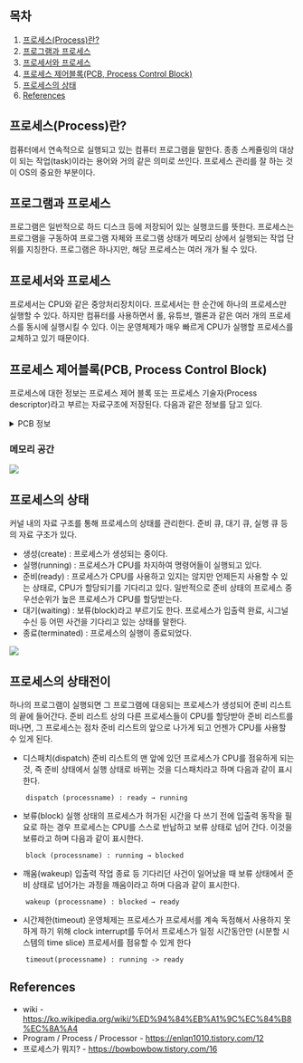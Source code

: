 ## 목차

1. [프로세스(Process)란?](#프로세스process란)
2. [프로그램과 프로세스](#프로그램과-프로세스)
3. [프로세서와 프로세스](#프로세서와-프로세스)
4. [프로세스 제어블록(PCB, Process Control Block)](#프로세스-제어블록pcb-process-control-block)
5. [프로세스의 상태](#프로세스의-상태)
6. [References](#references)

## 프로세스(Process)란?
컴퓨터에서 연속적으로 실행되고 있는 컴퓨터 프로그램을 말한다. 종종 스케쥴링의 대상이 되는 작업(task)이라는 용어와 거의 같은 의미로 쓰인다. 프로세스 관리를 잘 하는 것이 OS의 중요한 부분이다.

## 프로그램과 프로세스
프로그램은 일반적으로 하드 디스크 등에 저장되어 있는 실행코드를 뜻한다. 프로세스는 프로그램을 구동하여 프로그램 자체와 프로그램 상태가 메모리 상에서 실행되는 작업 단위를 지칭한다. 프로그램은 하나지만, 해당 프로세스는 여러 개가 될 수 있다.

## 프로세서와 프로세스
프로세서는 CPU와 같은 중앙처리장치이다. 프로세서는 한 순간에 하나의 프로세스만 실행할 수 있다. 하지만 컴퓨터를 사용하면서 롤, 유튜브, 멜론과 같은 여러 개의 프로세스를 동시에 실행시킬 수 있다. 이는 운영체제가 매우 빠르게 CPU가 실행할 프로세스를 교체하고 있기 때문이다.

## 프로세스 제어블록(PCB, Process Control Block)
프로세스에 대한 정보는 프로세스 제어 블록 또는 프로세스 기술자(Process descriptor)라고 부르는 자료구조에 저장된다. 다음과 같은 정보를 담고 있다.
<details><summary> PCB 정보 </summary>

* PID : Process identification, 운영체제가 각 프로세스를 식별하기 위해 부여한 프로세스 식별번호이다.
* 프로세스 상태 : 프로세스의 상태를 저장한다. 실행, 대기 등의 상태가 있다.
* 프로그램 카운터 : Program Counter, IP. 프로세서가 다음으로 실행할 명령어를 가리키는 값이다. 즉, 다음에 실행할 기계어 코드의 메모리 주소를 가리킨다. 
* 스케줄링 우선순위 : 여러 개의 프로세스가 CPU에서 실행되는 순서를 결정하는 것을 스케줄링이라고 한다. 여기서 우선순위가 높으면 먼저 실행될 수 있다.
* 권한 : 프로세스가 접근할 수 있는 자원을 결정하는 정보이다.
* 부모와 자식 프로세스 : 최초로 생성되는 init 프로세스를 제외하고 모든 프로세스는 부모 프로세스를 복제해서 생성된다. 트리 관계를 형성한다.
* 프로그램 포인터 : 프로그램에 대한 정보를 담은 공간에 대한 포인터이다. 
* 자원 포인터
* 실행문맥 : 마지막으로 실행한 프로세서의 레지스터 내용을 담고 있다. 연속적으로 실행된 것처럼 하기 위해 이 레지스터 정보를 가진다.

</details>

### 메모리 공간
![](./image/process/memory.png)

## 프로세스의 상태
커널 내의 자료 구조를 통해 프로세스의 상태를 관리한다. 준비 큐, 대기 큐, 실행 큐 등의 자료 구조가 있다.
* 생성(create) : 프로세스가 생성되는 중이다.
* 실행(running) : 프로세스가 CPU를 차지하여 명령어들이 실행되고 있다.
* 준비(ready) : 프로세스가 CPU를 사용하고 있지는 않지만 언제든지 사용할 수 있는 상태로, CPU가 할당되기를 기다리고 있다. 일반적으로 준비 상태의 프로세스 중 우선순위가 높은 프로세스가 CPU를 할당받는다.
* 대기(waiting) : 보류(block)라고 부르기도 한다. 프로세스가 입출력 완료, 시그널 수신 등 어떤 사건을 기다리고 있는 상태를 말한다.
* 종료(terminated) : 프로세스의 실행이 종료되었다.

![](./image/process/process%20state%20transitions.png)


## 프로세스의 상태전이
하나의 프로그램이 실행되면 그 프로그램에 대응되는 프로세스가 생성되어 준비 리스트의 끝에 들어간다. 준비 리스트 상의 다른 프로세스들이 CPU를 할당받아 준비 리스트를 떠나면, 그 프로세스는 점차 준비 리스트의 앞으로 나가게 되고 언젠가 CPU를 사용할 수 있게 된다.

* 디스패치(dispatch)
준비 리스트의 맨 앞에 있던 프로세스가 CPU를 점유하게 되는 것, 즉 준비 상태에서 실행 상태로 바뀌는 것을 디스패치라고 하며 다음과 같이 표시한다.
```
    dispatch (processname) : ready → running
```
* 보류(block)
실행 상태의 프로세스가 허가된 시간을 다 쓰기 전에 입출력 동작을 필요로 하는 경우 프로세스는 CPU를 스스로 반납하고 보류 상태로 넘어 간다. 이것을 보류라고 하며 다음과 같이 표시한다.
```
    block (processname) : running → blocked
```
* 깨움(wakeup)
입출력 작업 종료 등 기다리던 사건이 일어났을 때 보류 상태에서 준비 상태로 넘어가는 과정을 깨움이라고 하며 다음과 같이 표시한다.
```
    wakeup (processname) : blocked → ready
```
* 시간제한(timeout)
운영체제는 프로세스가 프로세서를 계속 독점해서 사용하지 못하게 하기 위해 clock interrupt를 두어서 프로세스가 일정 시간동안만 (시분할 시스템의 time slice) 프로세서를 점유할 수 있게 한다
```
    timeout(processname) : running -> ready
```

## References
* wiki - https://ko.wikipedia.org/wiki/%ED%94%84%EB%A1%9C%EC%84%B8%EC%8A%A4
* Program / Process / Processor - https://enlqn1010.tistory.com/12
* 프로세스가 뭐지? - https://bowbowbow.tistory.com/16